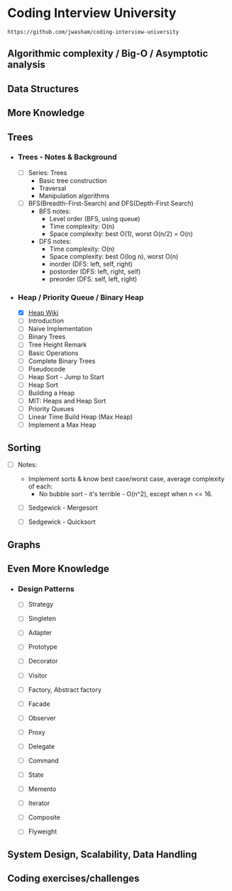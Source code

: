 # Coding Interview University

```
https://github.com/jwasham/coding-interview-university
```

## Algorithmic complexity / Big-O / Asymptotic analysis

## Data Structures

## More Knowledge

## Trees

- ### Trees - Notes & Background
    - [ ] Series: Trees
        - Basic tree construction
        - Traversal
        - Manipulation algorithms
    - [ ] BFS(Breadth-First-Search) and DFS(Depth-First Search)
        - BFS notes:
            - Level order (BFS, using queue)
            - Time complexity: O(n)
            - Space complexity: best O(1), worst O(n/2) = O(n)
        - DFS notes:
            - Time complexity: O(n)
            - Space complexity: best O(log n), worst O(n)
            - inorder (DFS: left, self, right)
            - postorder (DFS: left, right, self)
            - preorder (DFS: self, left, right)
  
- ### Heap / Priority Queue / Binary Heap
    - [x] [Heap Wiki](https://en.wikipedia.org/wiki/Heap_(data_structure))
    - [ ] Introduction
    - [ ] Naive Implementation
    - [ ] Binary Trees
    - [ ] Tree Height Remark
    - [ ] Basic Operations
    - [ ] Complete Binary Trees
    - [ ] Pseudocode
    - [ ] Heap Sort - Jump to Start
    - [ ] Heap Sort
    - [ ] Building a Heap
    - [ ] MIT: Heaps and Heap Sort
    - [ ] Priority Queues
    - [ ] Linear Time Build Heap (Max Heap)
    - [ ] Implement a Max Heap
  
## Sorting

- [ ] Notes:
    - Implement sorts & know best case/worst case, average complexity of each:
        - No bubble sort - it's terrible - O(n^2), except when n <= 16.
        
    - [ ] Sedgewick - Mergesort
    
    - [ ] Sedgewick - Quicksort    

## Graphs

## Even More Knowledge

- ### Design Patterns
    - [ ] Strategy
    - [ ] Singleten
    - [ ] Adapter
    - [ ] Prototype
    - [ ] Decorator
    - [ ] Visitor
    - [ ] Factory, Abstract factory
    - [ ] Facade
    - [ ] Observer
    - [ ] Proxy
    - [ ] Delegate
    - [ ] Command
    - [ ] State
    - [ ] Memento
    - [ ] Iterator
    - [ ] Composite
    - [ ] Flyweight


## System Design, Scalability, Data Handling

## Coding exercises/challenges


